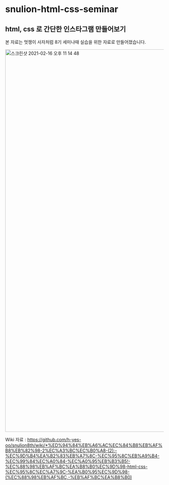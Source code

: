 # snulion-html-css-seminar
## html, css 로 간단한 인스타그램 만들어보기
본 자료는 멋쟁이 사자처럼 8기 세미나때 실습을 위한 자료로 만들어졌습니다.

<img width="1219" alt="스크린샷 2021-02-16 오후 11 14 48" src="https://user-images.githubusercontent.com/48682172/108074636-c9f69b80-70ac-11eb-944f-86a5a277327d.png">

Wiki 자료 : https://github.com/h-yes-oo/snulion8th/wiki/*%ED%94%84%EB%A6%AC%EC%84%B8%EB%AF%B8%EB%82%98-2%EC%A3%BC%EC%B0%A8-(2):-%EC%9D%B4%EA%B2%83%EB%A7%8C-%EC%95%8C%EB%A9%B4-%EC%99%84%EC%A0%84-%EC%A0%95%EB%B3%B5!-%EC%88%98%EB%AF%BC%EA%B8%B0%EC%9D%98-html-css-%EC%95%8C%EC%A7%9C-%EA%B0%95%EC%9D%98-(%EC%88%98%EB%AF%BC,-%EB%AF%BC%EA%B8%B0)
